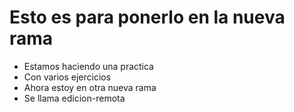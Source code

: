# Esto es para ponerlo en la nueva rama

* Estamos haciendo una practica
* Con varios ejercicios
* Ahora estoy en otra nueva rama
* Se llama edicion-remota
